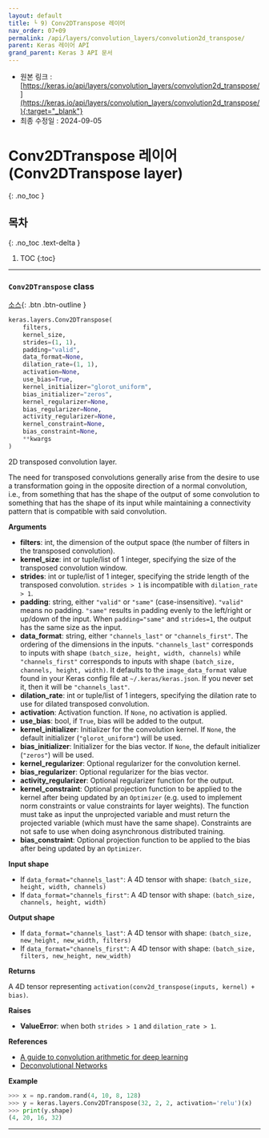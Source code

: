 ```yaml
---
layout: default
title: └ 9) Conv2DTranspose 레이어
nav_order: 07+09
permalink: /api/layers/convolution_layers/convolution2d_transpose/
parent: Keras 레이어 API
grand_parent: Keras 3 API 문서
---
```


* 원본 링크 : [https://keras.io/api/layers/convolution_layers/convolution2d_transpose/](https://keras.io/api/layers/convolution_layers/convolution2d_transpose/){:target="_blank"}
* 최종 수정일 : 2024-09-05

# Conv2DTranspose 레이어 (Conv2DTranspose layer)
{: .no_toc }

## 목차
{: .no_toc .text-delta }

1. TOC
{:toc}

---

### `Conv2DTranspose` class
<!-- ### `Conv2DTranspose` class -->

[소스](https://github.com/keras-team/keras/tree/v3.5.0/keras/src/layers/convolutional/conv2d_transpose.py#L5){: .btn .btn-outline }

```python
keras.layers.Conv2DTranspose(
    filters,
    kernel_size,
    strides=(1, 1),
    padding="valid",
    data_format=None,
    dilation_rate=(1, 1),
    activation=None,
    use_bias=True,
    kernel_initializer="glorot_uniform",
    bias_initializer="zeros",
    kernel_regularizer=None,
    bias_regularizer=None,
    activity_regularizer=None,
    kernel_constraint=None,
    bias_constraint=None,
    **kwargs
)
```

2D transposed convolution layer.

The need for transposed convolutions generally arise from the desire to use a transformation going in the opposite direction of a normal convolution, i.e., from something that has the shape of the output of some convolution to something that has the shape of its input while maintaining a connectivity pattern that is compatible with said convolution.

**Arguments**

*   **filters**: int, the dimension of the output space (the number of filters in the transposed convolution).
*   **kernel\_size**: int or tuple/list of 1 integer, specifying the size of the transposed convolution window.
*   **strides**: int or tuple/list of 1 integer, specifying the stride length of the transposed convolution. `strides > 1` is incompatible with `dilation_rate > 1`.
*   **padding**: string, either `"valid"` or `"same"` (case-insensitive). `"valid"` means no padding. `"same"` results in padding evenly to the left/right or up/down of the input. When `padding="same"` and `strides=1`, the output has the same size as the input.
*   **data\_format**: string, either `"channels_last"` or `"channels_first"`. The ordering of the dimensions in the inputs. `"channels_last"` corresponds to inputs with shape `(batch_size, height, width, channels)` while `"channels_first"` corresponds to inputs with shape `(batch_size, channels, height, width)`. It defaults to the `image_data_format` value found in your Keras config file at `~/.keras/keras.json`. If you never set it, then it will be `"channels_last"`.
*   **dilation\_rate**: int or tuple/list of 1 integers, specifying the dilation rate to use for dilated transposed convolution.
*   **activation**: Activation function. If `None`, no activation is applied.
*   **use\_bias**: bool, if `True`, bias will be added to the output.
*   **kernel\_initializer**: Initializer for the convolution kernel. If `None`, the default initializer (`"glorot_uniform"`) will be used.
*   **bias\_initializer**: Initializer for the bias vector. If `None`, the default initializer (`"zeros"`) will be used.
*   **kernel\_regularizer**: Optional regularizer for the convolution kernel.
*   **bias\_regularizer**: Optional regularizer for the bias vector.
*   **activity\_regularizer**: Optional regularizer function for the output.
*   **kernel\_constraint**: Optional projection function to be applied to the kernel after being updated by an `Optimizer` (e.g. used to implement norm constraints or value constraints for layer weights). The function must take as input the unprojected variable and must return the projected variable (which must have the same shape). Constraints are not safe to use when doing asynchronous distributed training.
*   **bias\_constraint**: Optional projection function to be applied to the bias after being updated by an `Optimizer`.

**Input shape**

*   If `data_format="channels_last"`: A 4D tensor with shape: `(batch_size, height, width, channels)`
*   If `data_format="channels_first"`: A 4D tensor with shape: `(batch_size, channels, height, width)`

**Output shape**

*   If `data_format="channels_last"`: A 4D tensor with shape: `(batch_size, new_height, new_width, filters)`
*   If `data_format="channels_first"`: A 4D tensor with shape: `(batch_size, filters, new_height, new_width)`

**Returns**

A 4D tensor representing `activation(conv2d_transpose(inputs, kernel) + bias)`.

**Raises**

*   **ValueError**: when both `strides > 1` and `dilation_rate > 1`.

**References**

*   [A guide to convolution arithmetic for deep learning](https://arxiv.org/abs/1603.07285v1)
*   [Deconvolutional Networks](https://www.matthewzeiler.com/mattzeiler/deconvolutionalnetworks.pdf)

**Example**

```python
>>> x = np.random.rand(4, 10, 8, 128)
>>> y = keras.layers.Conv2DTranspose(32, 2, 2, activation='relu')(x)
>>> print(y.shape)
(4, 20, 16, 32)
```

* * *